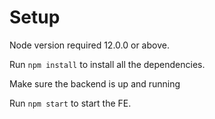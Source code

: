 # Setup
Node version required 12.0.0 or above.

Run `npm install` to install all the dependencies.

Make sure the backend is up and running

Run `npm start` to start the FE.
